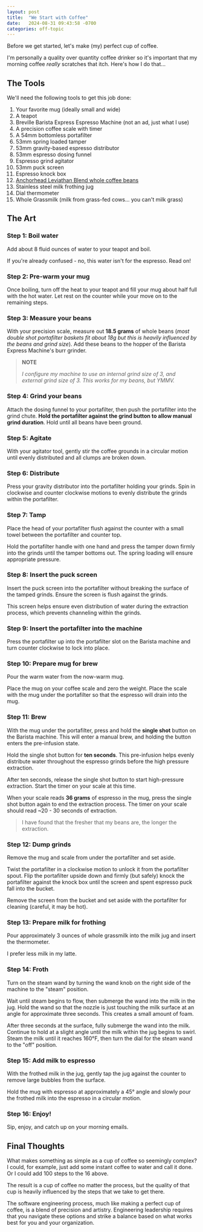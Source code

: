 ```yaml
---
layout: post
title:  "We Start with Coffee"
date:   2024-08-31 09:43:58 -0700
categories: off-topic
---
```

Before we get started, let's make (my) perfect cup of coffee.

I'm personally a quality over quantity coffee drinker so it's important that my
morning coffee *really* scratches that itch. Here's how I do that...

## The Tools
We'll need the following tools to get this job done:
1. Your favorite mug (ideally small and wide)
2. A teapot
3. Breville Barista Express Espresso Machine (not an ad, just what I use)
4. A precision coffee scale with timer
5. A 54mm bottomless portafilter
6. 53mm spring loaded tamper
7. 53mm gravity-based espresso distributor
8. 53mm espresso dosing funnel
9. Espresso grind agitator
10. 53mm puck screen
11. Espresso knock box
12. [Anchorhead Leviathan Blend whole coffee beans](https://anchorheadcoffee.com/collections/all/products/leviathan-espresso-blend)
13. Stainless steel milk frothing jug
14. Dial thermometer
15. Whole Grassmilk (milk from grass-fed cows... you can't milk grass)

## The Art

### Step 1: Boil water
Add about 8 fluid ounces of water to your teapot and boil.

If you're already confused - no, this water isn't for the espresso. Read on!

### Step 2: Pre-warm your mug
Once boiling, turn off the heat to your teapot and fill your mug about half full
with the hot water. Let rest on the counter while your move on to the remaining
steps.

### Step 3: Measure your beans
With your precision scale, measure out **18.5 grams** of whole beans (*most
double shot portafilter baskets fit about 18g but this is heavily influenced by
the beans and grind size*). Add these beans to the hopper of the Barista Express
Machine's burr grinder.

> **NOTE**
> 
> *I configure my machine to use an internal grind size of 3, and external grind
> size of 3. This works for my beans, but YMMV.*

### Step 4: Grind your beans
Attach the dosing funnel to your portafilter, then push the portafilter into the
grind chute. **Hold the portafilter against the grind button to allow manual
grind duration**. Hold until all beans have been ground.

### Step 5: Agitate
With your agitator tool, gently stir the coffee grounds in a circular motion
until evenly distributed and all clumps are broken down.

### Step 6: Distribute
Press your gravity distributor into the portafilter holding your grinds. Spin
in clockwise and counter clockwise motions to evenly distribute the grinds
within the portafilter.

### Step 7: Tamp
Place the head of your portafilter flush against the counter with a small towel
between the portafilter and counter top.

Hold the portafilter handle with one hand and press the tamper down firmly into
the grinds until the tamper bottoms out. The spring loading will ensure
appropriate pressure.

### Step 8: Insert the puck screen
Insert the puck screen into the portafilter without breaking the surface of the 
tamped grinds. Ensure the screen is flush against the grinds.

This screen helps ensure even distribution of water during the extraction
process, which prevents channeling within the grinds.

### Step 9: Insert the portafilter into the machine
Press the portafilter up into the portafilter slot on the Barista machine and
turn counter clockwise to lock into place.

### Step 10: Prepare mug for brew
Pour the warm water from the now-warm mug.

Place the mug on your coffee scale and zero the weight. Place the scale with the
mug under the portafilter so that the espresso will drain into the mug.

### Step 11: Brew
With the mug under the portafilter, press and hold the **single shot** button on
the Barista machine. This will enter a manual brew, and holding the button
enters the pre-infusion state.

Hold the single shot button for **ten seconds**. This pre-infusion helps evenly
distribute water throughout the espresso grinds before the high pressure
extraction.

After ten seconds, release the single shot button to start high-pressure
extraction. Start the timer on your scale at this time.

When your scale reads **36 grams** of espresso in the mug, press the single shot
button again to end the extraction process. The timer on your scale should read
~20 - 30 seconds of extraction.

> I have found that the fresher that my beans are, the longer the extraction.

### Step 12: Dump grinds
Remove the mug and scale from under the portafilter and set aside.

Twist the portafilter in a clockwise motion to unlock it from the portafilter
spout. Flip the portafilter upside down and firmly (but safely) knock the
portafilter against the knock box until the screen and spent espresso puck fall
into the bucket.

Remove the screen from the bucket and set aside with the portafilter for
cleaning (careful, it may be hot).

### Step 13: Prepare milk for frothing
Pour approximately 3 ounces of whole grassmilk into the milk jug and insert the
thermometer.

I prefer less milk in my latte.

### Step 14: Froth
Turn on the steam wand by turning the wand knob on the right side of the machine
to the "steam" position.

Wait until steam begins to flow, then submerge the wand into the milk in the jug.
Hold the wand so that the nozzle is just touching the milk surface at an angle
for approximate three seconds. This creates a small amount of foam.

After three seconds at the surface, fully submerge the wand into the milk.
Continue to hold at a slight angle until the milk within the jug begins to swirl.
Steam the milk until it reaches 160°F, then turn the dial for the steam wand to
the "off" position.

### Step 15: Add milk to espresso
With the frothed milk in the jug, gently tap the jug against the counter to
remove large bubbles from the surface.

Hold the mug with espresso at approximately a 45° angle and slowly pour the
frothed milk into the espresso in a circular motion.

### Step 16: Enjoy!
Sip, enjoy, and catch up on your morning emails.

## Final Thoughts
What makes something as simple as a cup of coffee so seemingly complex? I could,
for example, just add some instant coffee to water and call it done. Or I could
add 100 steps to the 16 above.

The result is a cup of coffee no matter the process, but the quality of that cup
is heavily influenced by the steps that we take to get there.

The software engineering process, much like making a perfect cup of coffee, is a
blend of precision and artistry. Engineering leadership requires that you
navigate these options and strike a balance based on what works best for you and
your organization.
